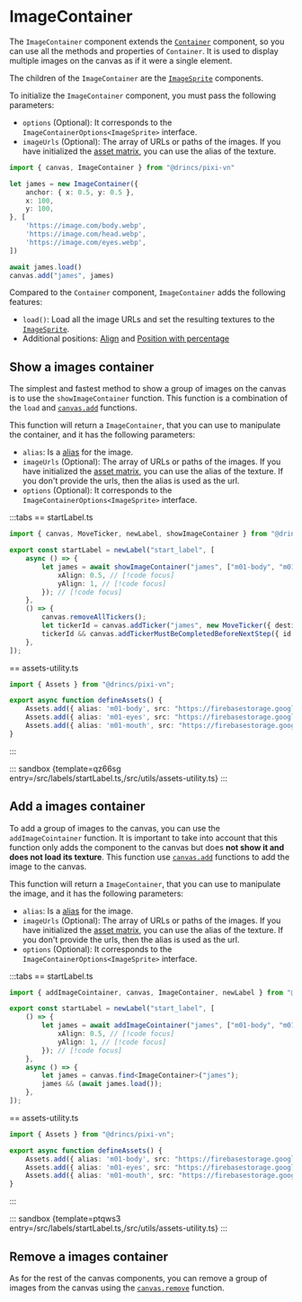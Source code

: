 # ImageContainer

The `ImageContainer` component extends the [`Container`](/start/canvas-components#base-components) component, so you can use all the methods and properties of `Container`. It is used to display multiple images on the canvas as if it were a single element.

The children of the `ImageContainer` are the [`ImageSprite`](/start/canvas-images.md) components.

To initialize the `ImageContainer` component, you must pass the following parameters:

* `options` (Optional): It corresponds to the `ImageContainerOptions<ImageSprite>` interface.
* `imageUrls` (Optional): The array of URLs or paths of the images. If you have initialized the [asset matrix](/start/assets-management.md#initialize-the-asset-matrix-at-project-start), you can use the alias of the texture.

```ts
import { canvas, ImageContainer } from "@drincs/pixi-vn"

let james = new ImageContainer({
    anchor: { x: 0.5, y: 0.5 },
    x: 100,
    y: 100,
}, [
    'https://image.com/body.webp',
    'https://image.com/head.webp',
    'https://image.com/eyes.webp',
])

await james.load()
canvas.add("james", james)
```

Compared to the `Container` component, `ImageContainer` adds the following features:

* `load()`: Load all the image URLs and set the resulting textures to the [`ImageSprite`](/start/canvas-images.md).
* Additional positions: [Align](/start/canvas-position.md) and [Position with percentage](/start/canvas-position.md)

## Show a images container

The simplest and fastest method to show a group of images on the canvas is to use the `showImageContainer` function. This function is a combination of the `load` and [`canvas.add`](/start/canvas-functions.md#add-a-canvas-components) functions.

This function will return a `ImageContainer`, that you can use to manipulate the container, and it has the following parameters:

* `alias`: Is a [alias](/start/canvas-alias.md) for the image.
* `imageUrls` (Optional): The array of URLs or paths of the images. If you have initialized the [asset matrix](/start/assets-management.md#initialize-the-asset-matrix-at-project-start), you can use the alias of the texture. If you don't provide the urls, then the alias is used as the url.
* `options` (Optional): It corresponds to the `ImageContainerOptions<ImageSprite>` interface.

:::tabs
== startLabel.ts

```ts
import { canvas, MoveTicker, newLabel, showImageContainer } from "@drincs/pixi-vn";

export const startLabel = newLabel("start_label", [
    async () => {
        let james = await showImageContainer("james", ["m01-body", "m01-eyes", "m01-mouth"], { // [!code focus]
            xAlign: 0.5, // [!code focus]
            yAlign: 1, // [!code focus]
        }); // [!code focus]
    },
    () => {
        canvas.removeAllTickers();
        let tickerId = canvas.addTicker("james", new MoveTicker({ destination: { x: 0, y: 1, type: "align" } }));
        tickerId && canvas.addTickerMustBeCompletedBeforeNextStep({ id: tickerId });
    },
]);
```

== assets-utility.ts

```ts
import { Assets } from "@drincs/pixi-vn";

export async function defineAssets() {
    Assets.add({ alias: 'm01-body', src: "https://firebasestorage.googleapis.com/v0/b/pixi-vn.appspot.com/o/public%2Fbreakdown%2Fm01%2Fm01-body.webp?alt=media" })
    Assets.add({ alias: 'm01-eyes', src: "https://firebasestorage.googleapis.com/v0/b/pixi-vn.appspot.com/o/public%2Fbreakdown%2Fm01%2Fm01-eyes-smile.webp?alt=media" })
    Assets.add({ alias: 'm01-mouth', src: "https://firebasestorage.googleapis.com/v0/b/pixi-vn.appspot.com/o/public%2Fbreakdown%2Fm01%2Fm01-mouth-smile00.webp?alt=media" })
}
```

:::

::: sandbox {template=qz66sg entry=/src/labels/startLabel.ts,/src/utils/assets-utility.ts}
:::

## Add a images container

To add a group of images to the canvas, you can use the `addImageCointainer` function. It is important to take into account that this function only adds the component to the canvas but does **not show it and does not load its texture**. This function use [`canvas.add`](/start/canvas-functions.md#add-a-canvas-components) functions to add the image to the canvas.

This function will return a `ImageContainer`, that you can use to manipulate the image, and it has the following parameters:

* `alias`: Is a [alias](/start/canvas-alias.md) for the image.
* `imageUrls` (Optional): The array of URLs or paths of the images. If you have initialized the [asset matrix](/start/assets-management.md#initialize-the-asset-matrix-at-project-start), you can use the alias of the texture. If you don't provide the urls, then the alias is used as the url.
* `options` (Optional): It corresponds to the `ImageContainerOptions<ImageSprite>` interface.

:::tabs
== startLabel.ts

```ts
import { addImageCointainer, canvas, ImageContainer, newLabel } from "@drincs/pixi-vn";

export const startLabel = newLabel("start_label", [
    () => {
        let james = await addImageCointainer("james", ["m01-body", "m01-eyes", "m01-mouth"], { // [!code focus]
            xAlign: 0.5, // [!code focus]
            yAlign: 1, // [!code focus]
        }); // [!code focus]
    },
    async () => {
        let james = canvas.find<ImageContainer>("james");
        james && (await james.load());
    },
]);
```

== assets-utility.ts

```ts
import { Assets } from "@drincs/pixi-vn";

export async function defineAssets() {
    Assets.add({ alias: 'm01-body', src: "https://firebasestorage.googleapis.com/v0/b/pixi-vn.appspot.com/o/public%2Fbreakdown%2Fm01%2Fm01-body.webp?alt=media" })
    Assets.add({ alias: 'm01-eyes', src: "https://firebasestorage.googleapis.com/v0/b/pixi-vn.appspot.com/o/public%2Fbreakdown%2Fm01%2Fm01-eyes-smile.webp?alt=media" })
    Assets.add({ alias: 'm01-mouth', src: "https://firebasestorage.googleapis.com/v0/b/pixi-vn.appspot.com/o/public%2Fbreakdown%2Fm01%2Fm01-mouth-smile00.webp?alt=media" })
}
```

:::

::: sandbox {template=ptqws3 entry=/src/labels/startLabel.ts,/src/utils/assets-utility.ts}
:::

## Remove a images container

As for the rest of the canvas components, you can remove a group of images from the canvas using the [`canvas.remove`](/start/canvas-functions#remove-a-canvas-components) function.
